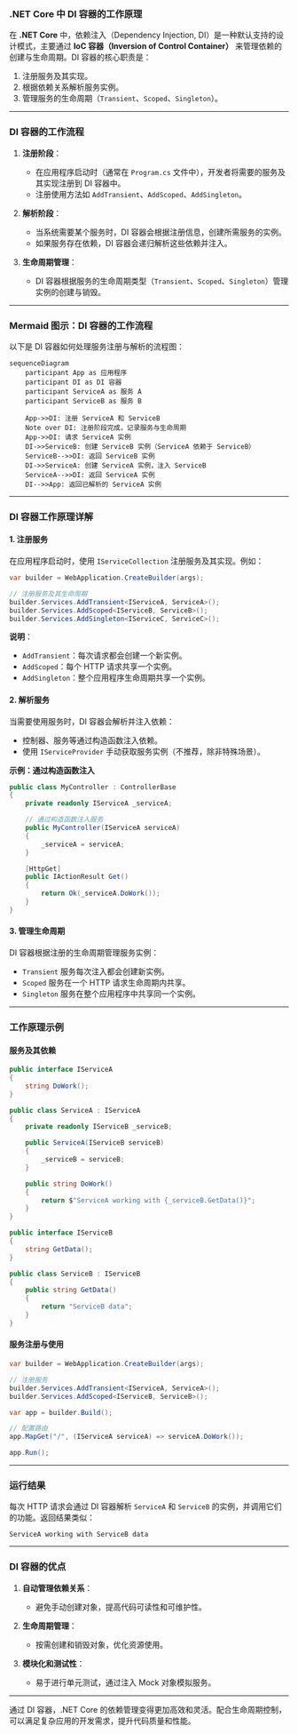 ### **.NET Core 中 DI 容器的工作原理**

在 **.NET Core** 中，依赖注入（Dependency Injection, DI）是一种默认支持的设计模式，主要通过 **IoC 容器（Inversion of Control Container）** 来管理依赖的创建与生命周期。DI 容器的核心职责是：

1. 注册服务及其实现。
2. 根据依赖关系解析服务实例。
3. 管理服务的生命周期（`Transient`、`Scoped`、`Singleton`）。

---

### **DI 容器的工作流程**

1. **注册阶段**：
   - 在应用程序启动时（通常在 `Program.cs` 文件中），开发者将需要的服务及其实现注册到 DI 容器中。
   - 注册使用方法如 `AddTransient`、`AddScoped`、`AddSingleton`。

2. **解析阶段**：
   - 当系统需要某个服务时，DI 容器会根据注册信息，创建所需服务的实例。
   - 如果服务存在依赖，DI 容器会递归解析这些依赖并注入。

3. **生命周期管理**：
   - DI 容器根据服务的生命周期类型（`Transient`、`Scoped`、`Singleton`）管理实例的创建与销毁。

---

### **Mermaid 图示：DI 容器的工作流程**

以下是 DI 容器如何处理服务注册与解析的流程图：

```mermaid
sequenceDiagram
    participant App as 应用程序
    participant DI as DI 容器
    participant ServiceA as 服务 A
    participant ServiceB as 服务 B

    App->>DI: 注册 ServiceA 和 ServiceB
    Note over DI: 注册阶段完成，记录服务与生命周期
    App->>DI: 请求 ServiceA 实例
    DI->>ServiceB: 创建 ServiceB 实例（ServiceA 依赖于 ServiceB）
    ServiceB-->>DI: 返回 ServiceB 实例
    DI->>ServiceA: 创建 ServiceA 实例，注入 ServiceB
    ServiceA-->>DI: 返回 ServiceA 实例
    DI-->>App: 返回已解析的 ServiceA 实例
```

---

### **DI 容器工作原理详解**

#### **1. 注册服务**
在应用程序启动时，使用 `IServiceCollection` 注册服务及其实现。例如：
```csharp
var builder = WebApplication.CreateBuilder(args);

// 注册服务及其生命周期
builder.Services.AddTransient<IServiceA, ServiceA>();
builder.Services.AddScoped<IServiceB, ServiceB>();
builder.Services.AddSingleton<IServiceC, ServiceC>();
```
**说明**：
- `AddTransient`：每次请求都会创建一个新实例。
- `AddScoped`：每个 HTTP 请求共享一个实例。
- `AddSingleton`：整个应用程序生命周期共享一个实例。

#### **2. 解析服务**
当需要使用服务时，DI 容器会解析并注入依赖：
- 控制器、服务等通过构造函数注入依赖。
- 使用 `IServiceProvider` 手动获取服务实例（不推荐，除非特殊场景）。

**示例：通过构造函数注入**
```csharp
public class MyController : ControllerBase
{
    private readonly IServiceA _serviceA;

    // 通过构造函数注入服务
    public MyController(IServiceA serviceA)
    {
        _serviceA = serviceA;
    }

    [HttpGet]
    public IActionResult Get()
    {
        return Ok(_serviceA.DoWork());
    }
}
```

#### **3. 管理生命周期**
DI 容器根据注册的生命周期管理服务实例：
- `Transient` 服务每次注入都会创建新实例。
- `Scoped` 服务在一个 HTTP 请求生命周期内共享。
- `Singleton` 服务在整个应用程序中共享同一个实例。

---

### **工作原理示例**

#### **服务及其依赖**
```csharp
public interface IServiceA
{
    string DoWork();
}

public class ServiceA : IServiceA
{
    private readonly IServiceB _serviceB;

    public ServiceA(IServiceB serviceB)
    {
        _serviceB = serviceB;
    }

    public string DoWork()
    {
        return $"ServiceA working with {_serviceB.GetData()}";
    }
}

public interface IServiceB
{
    string GetData();
}

public class ServiceB : IServiceB
{
    public string GetData()
    {
        return "ServiceB data";
    }
}
```

#### **服务注册与使用**
```csharp
var builder = WebApplication.CreateBuilder(args);

// 注册服务
builder.Services.AddTransient<IServiceA, ServiceA>();
builder.Services.AddScoped<IServiceB, ServiceB>();

var app = builder.Build();

// 配置路由
app.MapGet("/", (IServiceA serviceA) => serviceA.DoWork());

app.Run();
```

---

### **运行结果**
每次 HTTP 请求会通过 DI 容器解析 `ServiceA` 和 `ServiceB` 的实例，并调用它们的功能。返回结果类似：
```
ServiceA working with ServiceB data
```

---

### **DI 容器的优点**

1. **自动管理依赖关系**：
   - 避免手动创建对象，提高代码可读性和可维护性。

2. **生命周期管理**：
   - 按需创建和销毁对象，优化资源使用。

3. **模块化和测试性**：
   - 易于进行单元测试，通过注入 Mock 对象模拟服务。

---

通过 DI 容器，.NET Core 的依赖管理变得更加高效和灵活。配合生命周期控制，可以满足复杂应用的开发需求，提升代码质量和性能。
